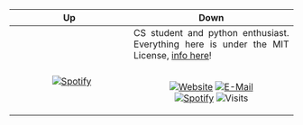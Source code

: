 Up | Down
:-------------------------:|-------
&nbsp; &nbsp; &nbsp; &nbsp; &nbsp; &nbsp; &nbsp; &nbsp; &nbsp; &nbsp; &nbsp; &nbsp; &nbsp; &nbsp; &nbsp; &nbsp; &nbsp; &nbsp; &nbsp; &nbsp; &nbsp; &nbsp; &nbsp; &nbsp; &nbsp; &nbsp; &nbsp; &nbsp; &nbsp; &nbsp; &nbsp; &nbsp; &nbsp; &nbsp; &nbsp; &nbsp; &nbsp; &nbsp; &nbsp; &nbsp; &nbsp; &nbsp; &nbsp; &nbsp; &nbsp; &nbsp; &nbsp; [![Spotify](https://novatorem-two.vercel.app/api/spotify-playing)](https://open.spotify.com/user/1197066880)<br>|<div style="text-align: justify">CS student and python enthusiast. Everything here is under the MIT License, [info here](https://choosealicense.com/licenses/mit/)!</div><br><p align="center">[![Website](https://img.shields.io/badge/website-recomine-2a8?style=flat-square&logo=safari&logoColor=white)](http://recomine.pl/)</center> [![E-Mail](https://img.shields.io/badge/email-reveal-369?style=flat-square&logo=gmail&logoColor=white)](https://mailhide.io/e/7329N)<br>[![Spotify](https://img.shields.io/badge/spotify-Paszymaja-1DB954?style=flat-square&logo=spotify&logoColor=white)](https://open.spotify.com/user/1197066880) ![Visits](https://badges.pufler.dev/visits/Paszymaja/Paszymaja?logo=GitHub&label=github%20visits&color=blue&logoColor=white&style=flat-square)</p>
